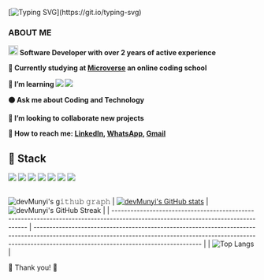 [![Typing SVG](https://readme-typing-svg.herokuapp.com?font=Futura&color=F7630C&size=35&width=1000&lines=Hello+There+👋;I'm+Samuel;Nice+to+meet+you...)](https://git.io/typing-svg)


### ABOUT ME
**<img src="https://media.giphy.com/media/WUlplcMpOCEmTGBtBW/giphy.gif" width="20"> Software Developer with over 2 years of active experience**

**🔭 Currently studying at [Microverse](https://www.microverse.org/?grsf=fds6ce) an online coding school**

**🌱 I’m learning ![](https://img.shields.io/badge/ReactJs-brightgreen) ![](https://img.shields.io/badge/Ruby-Rails-red)**

**🟠 Ask me about Coding and Technology**

**👯 I’m looking to collaborate new projects**

**🔵 How to reach me: [LinkedIn](https://www.linkedin.com/in/samuel-munyi-01315b174//), [WhatsApp](https://wa.me/254112553167), <a href="mailto:samunyi90@gmail.com" target="_blanck"> Gmail </a>**



##

## 🥇 Stack

![](https://img.shields.io/badge/JavaScript-yellow) ![](https://img.shields.io/badge/jQuery-blue) ![](https://img.shields.io/badge/NodeJs-brightgreen) ![](https://img.shields.io/badge/PHP-blue)   ![](https://img.shields.io/badge/Git-Github-brightgreen) ![](https://img.shields.io/badge/HTML5-SemanticTAGS-orange) ![](https://img.shields.io/badge/CSS3-Bootstrap-AntD)

##


![devMunyi's g𝚒𝚝𝚑𝚞𝚋 𝚐𝚛𝚊𝚙𝚑](https://activity-graph.herokuapp.com/graph?username=devMunyi&theme=redical&hide_border=true&area=true)
| [![devMunyi's GitHub stats](https://github-readme-stats.vercel.app/api?username=devMunyi)](https://github.com/anuraghazra/github-readme-stats)             | ![devMunyi's GitHub Streak](https://github-readme-streak-stats.herokuapp.com/?user=devMunyi&theme=radical)                                                                                                           |
| --------------------------------------------------------------------------------------------------------------------------------- | ----------------------------------------------------------------------------------------------------------------------------------------------------------------------------------------------------------------- |
| ![Top Langs](https://github-readme-stats.vercel.app/api/top-langs?username=devMunyi&show_icons=true&locale=en&layout=compact&theme=tokyonight) |


🤝 Thank you! 🤝
